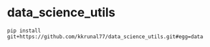 # data_science_utils
```
pip install git+https://github.com/kkrunal77/data_science_utils.git#egg=data
```

